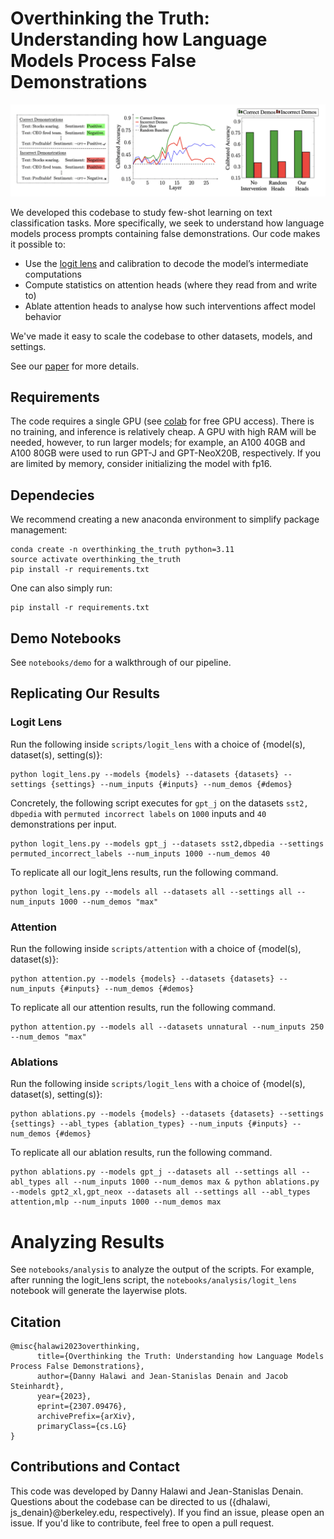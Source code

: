 # Overthinking the Truth: Understanding how Language Models Process False Demonstrations

![main_fig](results/figures/svg/fig_main.png)

We developed this codebase to study few-shot learning on text classification tasks. More specifically, we seek to understand how language models process prompts containing false demonstrations. Our code makes it possible to:
- Use the [logit lens](https://www.lesswrong.com/posts/AcKRB8wDpdaN6v6ru/interpreting-gpt-the-logit-lens) and calibration to decode the model’s intermediate computations
- Compute statistics on attention heads (where they read from and write to)
- Ablate attention heads to analyse how such interventions affect model behavior

We've made it easy to scale the codebase to other datasets, models, and settings.

See our [paper](https://arxiv.org/abs/2307.09476) for more details.

## Requirements
The code requires a single GPU (see [colab](https://research.google.com/colaboratory/faq.html) for free GPU access). There is no training, and inference is relatively cheap. A GPU with high RAM will be needed, however, to run larger models; for example, an A100 40GB and A100 80GB were used to run GPT-J and GPT-NeoX20B, respectively. If you are limited by memory, consider initializing the model with fp16.

## Dependecies
We recommend creating a new anaconda environment to simplify package management:
```
conda create -n overthinking_the_truth python=3.11
source activate overthinking_the_truth
pip install -r requirements.txt
```

One can also simply run:
```
pip install -r requirements.txt
```

## Demo Notebooks
See `notebooks/demo` for a walkthrough of our pipeline.

## Replicating Our Results
### Logit Lens
Run the following inside `scripts/logit_lens` with a choice of {model(s), dataset(s), setting(s)}:
 ```
python logit_lens.py --models {models} --datasets {datasets} --settings {settings} --num_inputs {#inputs} --num_demos {#demos}
```
Concretely, the following script executes for `gpt_j` on the datasets `sst2, dbpedia` with `permuted incorrect labels` on `1000` inputs and `40` demonstrations per input.
 ```
python logit_lens.py --models gpt_j --datasets sst2,dbpedia --settings permuted_incorrect_labels --num_inputs 1000 --num_demos 40
```
To replicate all our logit_lens results, run the following command.
```
python logit_lens.py --models all --datasets all --settings all --num_inputs 1000 --num_demos "max"
```

### Attention
Run the following inside `scripts/attention` with a choice of {model(s), dataset(s)}:
 ```
python attention.py --models {models} --datasets {datasets} --num_inputs {#inputs} --num_demos {#demos}
```
To replicate all our attention results, run the following command.
```
python attention.py --models all --datasets unnatural --num_inputs 250 --num_demos "max"
```

### Ablations
Run the following inside `scripts/logit_lens` with a choice of {model(s), dataset(s), setting(s)}:
 ```
python ablations.py --models {models} --datasets {datasets} --settings {settings} --abl_types {ablation_types} --num_inputs {#inputs} --num_demos {#demos}
```
To replicate all our ablation results, run the following command.
```
python ablations.py --models gpt_j --datasets all --settings all --abl_types all --num_inputs 1000 --num_demos max & python ablations.py --models gpt2_xl,gpt_neox --datasets all --settings all --abl_types attention,mlp --num_inputs 1000 --num_demos max
```

# Analyzing Results
See `notebooks/analysis` to analyze the output of the scripts. For example, after running the logit_lens script, the `notebooks/analysis/logit_lens` notebook will generate the layerwise plots.

## Citation
```
@misc{halawi2023overthinking,
      title={Overthinking the Truth: Understanding how Language Models Process False Demonstrations}, 
      author={Danny Halawi and Jean-Stanislas Denain and Jacob Steinhardt},
      year={2023},
      eprint={2307.09476},
      archivePrefix={arXiv},
      primaryClass={cs.LG}
}
```

## Contributions and Contact
This code was developed by Danny Halawi and Jean-Stanislas Denain. Questions about the codebase can be directed to us ({dhalawi, js_denain}@berkeley.edu, respectively). If you find an issue, please open an issue. If you'd like to contribute, feel free to open a pull request.
